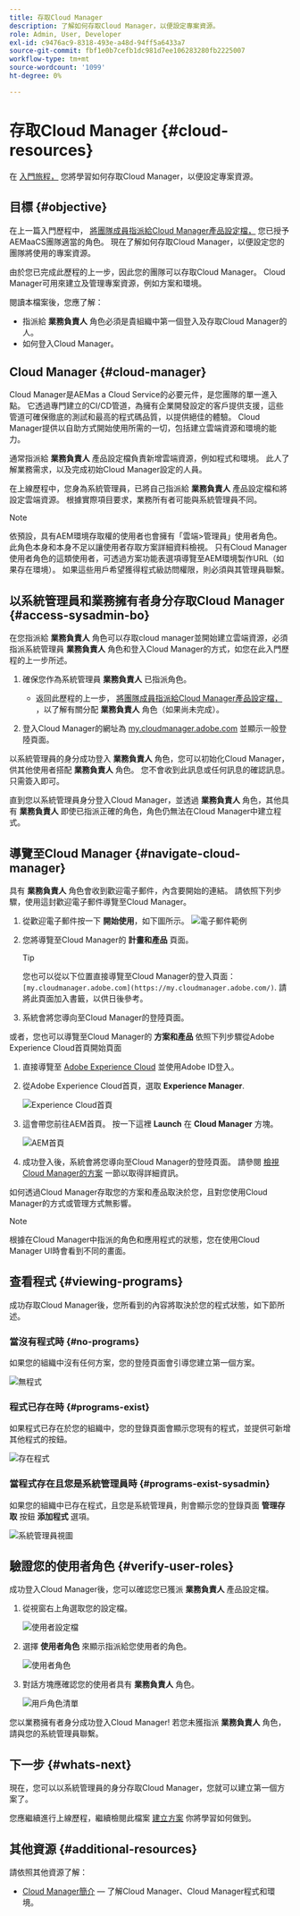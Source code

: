 ```yaml
---
title: 存取Cloud Manager
description: 了解如何存取Cloud Manager，以便設定專案資源。
role: Admin, User, Developer
exl-id: c9476ac9-8318-493e-a48d-94ff5a6433a7
source-git-commit: fbf1e0b7cefb1dc981d7ee106283280fb2225007
workflow-type: tm+mt
source-wordcount: '1099'
ht-degree: 0%

---
```


# 存取Cloud Manager {#cloud-resources}

在 [入門旅程，](overview.md) 您將學習如何存取Cloud Manager，以便設定專案資源。

## 目標 {#objective}

在上一篇入門歷程中， [將團隊成員指派給Cloud Manager產品設定檔，](assign-profiles-cloud-manager.md) 您已授予AEMaaCS團隊適當的角色。 現在了解如何存取Cloud Manager，以便設定您的團隊將使用的專案資源。

由於您已完成此歷程的上一步，因此您的團隊可以存取Cloud Manager。 Cloud Manager可用來建立及管理專案資源，例如方案和環境。

閱讀本檔案後，您應了解：

* 指派給 **業務負責人** 角色必須是貴組織中第一個登入及存取Cloud Manager的人。
* 如何登入Cloud Manager。

## Cloud Manager {#cloud-manager}

Cloud Manager是AEMas a Cloud Service的必要元件，是您團隊的單一進入點。 它透過專門建立的CI/CD管道，為擁有企業開發設定的客戶提供支援，這些管道可確保徹底的測試和最高的程式碼品質，以提供絕佳的體驗。 Cloud Manager提供以自助方式開始使用所需的一切，包括建立雲端資源和環境的能力。

通常指派給 **業務負責人** 產品設定檔負責新增雲端資源，例如程式和環境。 此人了解業務需求，以及完成初始Cloud Manager設定的人員。

在上線歷程中，您身為系統管理員，已將自己指派給 **業務負責人** 產品設定檔和將設定雲端資源。 根據實際項目要求，業務所有者可能與系統管理員不同。

>[!NOTE]
>
>依預設，具有AEM環境存取權的使用者也會擁有「雲端>管理員」使用者角色。 此角色本身和本身不足以讓使用者存取方案詳細資料檢視。 只有Cloud Manager使用者角色的這類使用者，可透過方案功能表選項導覽至AEM環境製作URL（如果存在環境）。 如果這些用戶希望獲得程式級訪問權限，則必須與其管理員聯繫。

## 以系統管理員和業務擁有者身分存取Cloud Manager {#access-sysadmin-bo}

在您指派給 **業務負責人** 角色可以存取cloud manager並開始建立雲端資源，必須指派系統管理員 **業務負責人** 角色和登入Cloud Manager的方式，如您在此入門歷程的上一步所述。

1. 確保您作為系統管理員 **業務負責人** 已指派角色。

   * 返回此歷程的上一步， [將團隊成員指派給Cloud Manager產品設定檔，](assign-profiles-cloud-manager.md) ，以了解有關分配 **業務負責人** 角色（如果尚未完成）。

1. 登入Cloud Manager的網址為 [my.cloudmanager.adobe.com](https://my.cloudmanager.adobe.com/) 並顯示一般登陸頁面。

以系統管理員的身分成功登入 **業務負責人** 角色，您可以初始化Cloud Manager，供其他使用者搭配 **業務負責人** 角色。 您不會收到此訊息或任何訊息的確認訊息。 只需簽入即可。

直到您以系統管理員身分登入Cloud Manager，並透過 **業務負責人** 角色，其他具有 **業務負責人** 即使已指派正確的角色，角色仍無法在Cloud Manager中建立程式。

## 導覽至Cloud Manager {#navigate-cloud-manager}

具有 **業務負責人** 角色會收到歡迎電子郵件，內含要開始的連結。 請依照下列步驟，使用這封歡迎電子郵件導覽至Cloud Manager。

1. 從歡迎電子郵件按一下 **開始使用**，如下圖所示。
   ![電子郵件範例](/help/journey-onboarding/assets/get-started-email.png)

1. 您將導覽至Cloud Manager的 **計畫和產品** 頁面。

   >[!TIP]
   >
   >您也可以從以下位置直接導覽至Cloud Manager的登入頁面： `[my.cloudmanager.adobe.com](https://my.cloudmanager.adobe.com/)`. 請將此頁面加入書籤，以供日後參考。

1. 系統會將您導向至Cloud Manager的登陸頁面。

或者，您也可以導覽至Cloud Manager的 **方案和產品** 依照下列步驟從Adobe Experience Cloud首頁開始頁面

1. 直接導覽至 [Adobe Experience Cloud](https://experience.adobe.com) 並使用Adobe ID登入。

1. 從Adobe Experience Cloud首頁，選取 **Experience Manager**.

   ![Experience Cloud首頁](/help/journey-onboarding/assets/setup-resources2.png)

1. 這會帶您前往AEM首頁。 按一下這裡 **Launch** 在 **Cloud Manager** 方塊。

   ![AEM首頁](/help/journey-onboarding/assets/setup-resources3.png)

1. 成功登入後，系統會將您導向至Cloud Manager的登陸頁面。 請參閱 [檢視Cloud Manager的方案](#viewing-programs) 一節以取得詳細資訊。

如何透過Cloud Manager存取您的方案和產品取決於您，且對您使用Cloud Manager的方式或管理方式無影響。

>[!NOTE]
>
>根據在Cloud Manager中指派的角色和應用程式的狀態，您在使用Cloud Manager UI時會看到不同的畫面。

## 查看程式 {#viewing-programs}

成功存取Cloud Manager後，您所看到的內容將取決於您的程式狀態，如下節所述。

### 當沒有程式時 {#no-programs}

如果您的組織中沒有任何方案，您的登陸頁面會引導您建立第一個方案。

![無程式](/help/implementing/cloud-manager/getting-access-to-aem-in-cloud/assets/first_timelogin0.png)

### 程式已存在時 {#programs-exist}

如果程式已存在於您的組織中，您的登錄頁面會顯示您現有的程式，並提供可新增其他程式的按鈕。

![存在程式](/help/implementing/cloud-manager/getting-access-to-aem-in-cloud/assets/first_timelogin1.png)

### 當程式存在且您是系統管理員時 {#programs-exist-sysadmin}

如果您的組織中已存在程式，且您是系統管理員，則會顯示您的登錄頁面 **管理存取** 按鈕 **添加程式** 選項。

![系統管理員視圖](/help/implementing/cloud-manager/getting-access-to-aem-in-cloud/assets/admin-console-4.png)

## 驗證您的使用者角色 {#verify-user-roles}

成功登入Cloud Manager後，您可以確認您已獲派 **業務負責人** 產品設定檔。

1. 從視窗右上角選取您的設定檔。

   ![使用者設定檔](/help/journey-onboarding/assets/setup-resources5.png)

1. 選擇 **使用者角色** 來顯示指派給您使用者的角色。

   ![使用者角色](/help/journey-onboarding/assets/setup-resources6.png)

1. 對話方塊應確認您的使用者具有 **業務負責人** 角色。

   ![用戶角色清單](/help/journey-onboarding/assets/setup-resources7.png)

您以業務擁有者身分成功登入Cloud Manager! 若您未獲指派 **業務負責人** 角色，請與您的系統管理員聯繫。

## 下一步 {#whats-next}

現在，您可以以系統管理員的身分存取Cloud Manager，您就可以建立第一個方案了。

您應繼續進行上線歷程，繼續檢閱此檔案 [建立方案](create-program.md) 你將學習如何做到。

## 其他資源 {#additional-resources}

請依照其他資源了解：

* [Cloud Manager簡介](/help/onboarding/cloud-manager-introduction.md)  — 了解Cloud Manager、Cloud Manager程式和環境。
